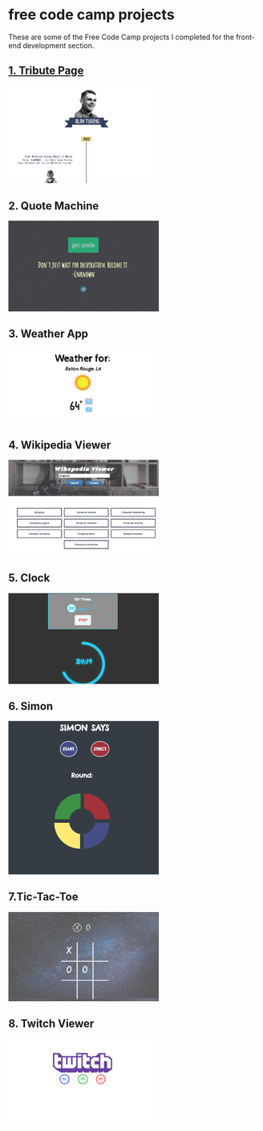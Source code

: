 # free code camp projects 

These are some of the Free Code Camp projects I completed for the front-end development section.

## [1. Tribute Page](https://github.com/mary-chapman/free-code-camp-projects/tree/master/tribute-page)
<img src="screenshots/screen-shot-tribute-page.png" width="300px" />

## 2. Quote Machine
<img src="screenshots/screen-shot-quote.png" width="300px" />

## 3. Weather App
<img src="screenshots/screen-shot-weather.png" width="300px" />

## 4.  Wikipedia Viewer 
<img src="screenshots/screen-shot-wikipedia.png" width="300px" />

## 5. Clock
<img src="screenshots/screen-shot-clock.png" width="300px" />

## 6. Simon
<img src="screenshots/screen-shot-simon.png" width="300px" />

## 7.Tic-Tac-Toe
<img src="screenshots/screen-shot-tic.png" width="300px" />

## 8. Twitch Viewer
<img src="screenshots/screen-shot-twitch.png" width="300px" />
